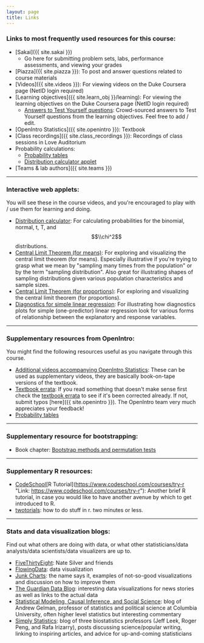 ```yaml
---
layout: page
title: Links
---
```


### Links to most frequently used resources for this course:

* [Sakai]({{ site.sakai }})
    * Go here for submitting problem sets, labs, performance assessments, and viewing your grades
* [Piazza]({{ site.piazza }}): To post and answer questions related to course materials
* [Videos]({{ site.videos }}): For viewing videos on the Duke Coursera page (NetID login required)
* [Learning objectives]({{ site.learn_obj }}/learning): For viewing the learning objectives on the Duke Coursera page (NetID login required)
    * [Answers to Test Yourself questions](https://drive.google.com/?ddrp=1#folders/0B0Y2lFgS9uiDNWhyQjRTei1GbjA): Crowd-sourced answers to Test Yourself questions from the learning objectives. Feel free to add / edit.
* [OpenIntro Statistics]({{ site.openintro }}): Textbook
* [Class recordings]({{ site.class_recordings }}): Recordings of class sessions in Love Auditorium
* Probability calculations:
    * [Probability tables](https://www.openintro.org/download.php?file=os2_prob_tables&referrer=/stat/textbook.php)
    * [Distribution calculator applet](https://gallery.shinyapps.io/dist_calc/)
* [Teams & lab authors]({{ site.teams }})


* * *

### Interactive web applets: 

You will see these in the course videos, and you're encouraged to play with / use them for learning and doing.  

* [Distribution calculator](https://gallery.shinyapps.io/dist_calc/ "Link: https://gallery.shinyapps.io/dist_calc/"): For calculating probabilities for the binomial, normal, t, T, and $$\\chi^2$$ distributions.
* [Central Limit Theorem (for means)](https://gallery.shinyapps.io/CLT_mean/ "Link: https://gallery.shinyapps.io/CLT_mean/"): For exploring and visualizing the central limit theorem (for means). Especially illustrative if you're trying to grasp what we mean by "sampling many times from the population" or by the term "sampling distribution". Also great for illustrating shapes of sampling distributions given various population characteristics and sample sizes.
* [Central Limit Theorem (for proportions)](https://gallery.shinyapps.io/CLT_prop/ "Link: https://gallery.shinyapps.io/CLT_prop/"): For exploring and visualizing the central limit theorem (for proportions).
* [Diagnostics for simple linear regression](https://gallery.shinyapps.io/slr_diag/ "Link: https://gallery.shinyapps.io/slr_diag/"): For illustrating how diagnostics plots for simple (one-predictor) linear regression look for various forms of relationship between the explanatory and response variables.

* * *

### Supplementary resources from OpenIntro: 

You might find the following resources useful as you navigate through this course.  

* [Additional videos accompanying OpenIntro Statistics](http://www.openintro.org/stat/videos.php "Link: http://www.openintro.org/stat/videos.php"): These can be used as supplementary videos, they are basically book-on-tape versions of the textbook.
* [Textbook errata](https://docs.google.com/spreadsheets/d/12GQ8HE-h-4N3Uh8SgvhhDd4hEMUN-T8gX5uszM1tWs8/edit): If you read something that doesn't make sense first check the [textbook errata](https://docs.google.com/spreadsheets/d/12GQ8HE-h-4N3Uh8SgvhhDd4hEMUN-T8gX5uszM1tWs8/edit) to see if it's been corrected already. If not, submit typos [here]({{ site.openintro }}). The OpenIntro team very much appreciates your feedback!
* [Probability tables](https://www.openintro.org/download.php?file=os2_prob_tables&referrer=/stat/textbook.php)

* * *

### Supplementary resource for bootstrapping:

* Book chapter: [Bootstrap methods and permutation tests](http://content.bfwpub.com/webroot_pubcontent/Content/BCS_4/IPS7e/Student/Companion%20Chapters/ips_chap16.pdf "Link: http://content.bfwpub.com/webroot_pubcontent/Content/BCS_4/IPS7e/Student/Companion%20Chapters/ips_chap16.pdf")

* * *

### Supplementary R resources:

* [CodeSchool](https://www.codeschool.com/courses/try-r "Link: https://www.codeschool.com/courses/try-r")[R Tutorial](https://www.codeschool.com/courses/try-r "Link: https://www.codeschool.com/courses/try-r"): Another brief R tutorial, in case you would like to have another avenue by which to get introduced to R. 
* [twotorials](http://www.twotorials.com/): how to do stuff in r. two minutes or less.

* * * 

### Stats and data visualization blogs:

Find out what others are doing with data, or what other statisticians/data analysts/data scientists/data visualizers are up to.  

* [FiveThirtyEight](http://fivethirtyeight.com/ "Link: http://fivethirtyeight.com/"): Nate Silver and friends
* [FlowingData](http://flowingdata.com/ "Link: http://flowingdata.com/"): data visualization
* [Junk Charts](http://junkcharts.typepad.com/ "Link: http://junkcharts.typepad.com/"): the name says it, examples of not-so-good visualizations and discussion on how to improve them
* [The Guardian Data Blog](http://www.guardian.co.uk/news/datablog "Link: http://www.guardian.co.uk/news/datablog"): interesting data visualizations for news stories as well as links to the actual data
* [Statistical Modeling, Causal Inference, and Social Science](http://andrewgelman.com/ "Link: http://andrewgelman.com/"): blog of Andrew Gelman, professor of statistics and political science at Columbia University,
often higher level statistics but interesting commentary
* [Simply Statistics](http://simplystatistics.org/): blog of three biostatistics professors (Jeff Leek, Roger Peng, and Rafa Irizarry), posts discussing science/popular writing, linking to inspiring articles, and advice for up-and-coming statisticians